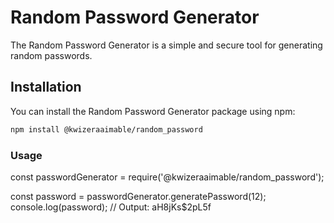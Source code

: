 # Random Password Generator

The Random Password Generator is a simple and secure tool for generating random passwords.

## Installation

You can install the Random Password Generator package using npm:

```bash
npm install @kwizeraaimable/random_password
```

### Usage

const passwordGenerator = require('@kwizeraaimable/random_password');

const password = passwordGenerator.generatePassword(12);
console.log(password); // Output: aH8jKs$2pL5f
